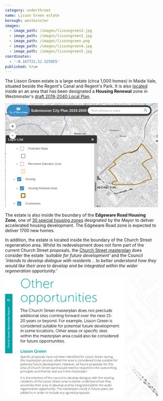 ```yaml
---
category: underthreat
name: Lisson Green estate
borough: westminster
images:
  - image_path: /images/lissongreen3.jpg
  - image_path: /images/lissongreen2.jpg
  - image_path: /images/lissongreen.png
  - image_path: /images/lissongreen4.jpg
  - image_path: /images/lissongreen5.jpg
coordinates:
  - '-0.167721,51.525955'
published: true
---
```

The Lisson Green estate is a large estate (circa 1,000 homes) in Maida Vale, situated beside the Regent's Canal and Regent's Park.
It is also [located](https://lbhf.maps.arcgis.com/apps/webappviewer/index.html?id=7cab3cdf6e344a0fb24df59ed6b9bdc5) inside an an area that has been designated a __Housing Renewal__ zone in Westminster's [draft 2019-2040 Local Plan](https://www.westminster.gov.uk/cityplan2040).

![](/images/renewalarea.png)

The estate is also inside the boundary of the __Edgeware Road Housing Zone__, one of [30 special housing zones](https://www.london.gov.uk/what-we-do/housing-and-land/increasing-housing-supply/housing-zones#acc-i-42741) designated by the Mayor to deliver accelerated housing development. The Edgeware Road zone is expected to deliver 1700 new homes.

 
In addition, the estate is located inside the boundary of the Church Street regeneration area. Whilst its redevelopment does not form part of the current Church Street proposals, the [Church Street masterplan](https://www.westminster.gov.uk/sites/default/files/ev_h_008_church_street_masterplan_wcc_2017.pdf) does consider the estate _'suitable for future development'_ and the Council _'intends to develop dialogue with residents .. to better understand how they would like their area to develop and be integrated within the wider regeneration opportunity.'_ 

![](/images/otheropportunities.png)
